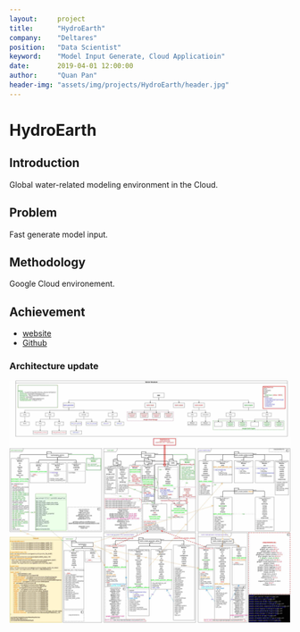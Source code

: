 ```yaml
---
layout:     project
title:      "HydroEarth"
company:    "Deltares"
position:   "Data Scientist"
keyword:    "Model Input Generate, Cloud Applicatioin"
date:       2019-04-01 12:00:00
author:     "Quan Pan"
header-img: "assets/img/projects/HydroEarth/header.jpg"
---
```


# [](#header-1)HydroEarth

## Introduction

Global water-related modeling environment in the Cloud.

## Problem

Fast generate model input.

## Methodology

Google Cloud environement.

## Achievement

- [website](https://hydro-earth.netlify.app/#/)
- [Github](https://github.com/openearth/hydro-earth)

### Architecture update

![](/assets/img/projects/HydroEarth/architecture.jpg)
